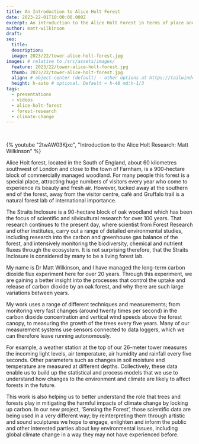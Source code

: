 ```yaml
---
title: An Introduction to Alice Holt Forest
date: 2023-22-01T10:00:00.000Z
excerpt: An introduction to the Alice Holt Forest in terms of place and data management.
author: matt-wilkinson
draft: 
seo:
  title:
  description:
  image: 2023/22/tower-alice-holt-forest.jpg
images: # relative to /src/assets/images/
  feature: 2023/22/tower-alice-holt-forest.jpg
  thumb: 2023/22/tower-alice-holt-forest.jpg
  align: # object-center (default) - other options at https://tailwindcss.com/docs/object-position
  height: h-auto # optional. Default = h-48 md:h-1/3
tags:
  - presentations
  - videos
  - alice-holt-forest
  - forest-research
  - climate-change
---
```

  
<br />

{% youtube "2twAW03Kjxc", "Introduction to the Alice Holt Research: Matt Wilkinson" %}


Alice Holt forest, located in the South of England, about 60 kilometres southwest of London and close to the town of Farnham, is a 900-hectare block of commercially managed woodland. For many people this forest is a special place, attracting huge numbers of visitors every year who come to experience its beauty and fresh air. However, tucked away at the southern end of the forest, away from the visitor centre, café and Gruffalo trail is a natural forest lab of international importance. 

The Straits Inclosure is a 90-hectare block of oak woodland which has been the focus of scientific and silvicultural research for over 100 years. That research continues to the present day, where scientist from Forest Research and other institutes, carry out a range of detailed environmental studies, including research into the carbon and greenhouse gas balance of the forest, and intensively monitoring the biodiversity, chemical and nutrient fluxes through the ecosystem. It is not surprising therefore, that the Straits Inclosure is considered by many to be a living forest lab. 

My name is Dr Matt Wilkinson, and I have managed the long-term carbon dioxide flux experiment here for over 20 years. Through this experiment, we are gaining a better insight into the processes that control the uptake and release of carbon dioxide by an oak forest, and why there are such large variations between years. 

My work uses a range of different techniques and measurements; from monitoring very fast changes (around twenty times per second) in the carbon dioxide concentration and vertical wind speeds above the forest canopy, to measuring the growth of the trees every five years. Many of our measurement systems use sensors connected to data loggers, which we can therefore leave running autonomously. 

For example, a weather station at the top of our 26-meter tower measures the incoming light levels, air temperature, air humidity and rainfall every five seconds. Other parameters such as changes in soil moisture and temperature are measured at different depths. Collectively, these data enable us to build up the statistical and process models that we use to understand how changes to the environment and climate are likely to affect forests in the future. 

This work is also helping us to better understand the role that trees and forests play in mitigating the harmful impacts of climate change by locking up carbon. In our new project, ‘Sensing the Forest’, those scientific data are being used in a very different way; by reinterpreting them through artistic and sound sculptures we hope to engage, enlighten and inform the public and other interested parties about key environmental issues, including global climate change in a way they may not have experienced before.


